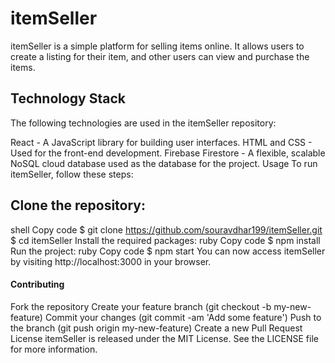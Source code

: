 # itemSeller
itemSeller is a simple platform for selling items online. It allows users to create a listing for their item, and other users can view and purchase the items.

## Technology Stack
The following technologies are used in the itemSeller repository:

React - A JavaScript library for building user interfaces.
HTML and CSS - Used for the front-end development.
Firebase Firestore - A flexible, scalable NoSQL cloud database used as the database for the project.
Usage
To run itemSeller, follow these steps:

## Clone the repository:
shell
Copy code
$ git clone https://github.com/souravdhar199/itemSeller.git
$ cd itemSeller
Install the required packages:
ruby
Copy code
$ npm install
Run the project:
ruby
Copy code
$ npm start
You can now access itemSeller by visiting http://localhost:3000 in your browser.

#### Contributing
Fork the repository
Create your feature branch (git checkout -b my-new-feature)
Commit your changes (git commit -am 'Add some feature')
Push to the branch (git push origin my-new-feature)
Create a new Pull Request
License
itemSeller is released under the MIT License. See the LICENSE file for more information.
